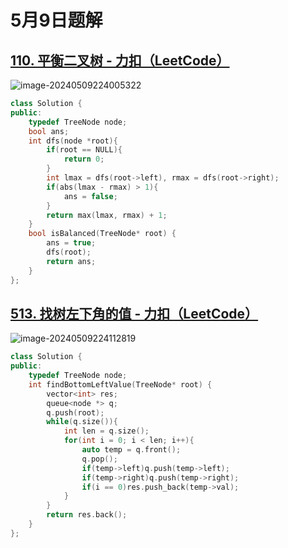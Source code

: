 # 5月9日题解

## [110. 平衡二叉树 - 力扣（LeetCode）](https://leetcode.cn/problems/balanced-binary-tree/submissions/530571966/)

![image-20240509224005322](https://picture-cloud-store.oss-cn-beijing.aliyuncs.com/image-20240509224005322.png)

```c++
class Solution {
public:
    typedef TreeNode node;
    bool ans;
    int dfs(node *root){
        if(root == NULL){
            return 0;
        }
        int lmax = dfs(root->left), rmax = dfs(root->right);
        if(abs(lmax - rmax) > 1){
            ans = false;
        }
        return max(lmax, rmax) + 1;
    }
    bool isBalanced(TreeNode* root) {
        ans = true;
        dfs(root);
        return ans;
    }
};
```

## [513. 找树左下角的值 - 力扣（LeetCode）](https://leetcode.cn/problems/find-bottom-left-tree-value/)

![image-20240509224112819](https://picture-cloud-store.oss-cn-beijing.aliyuncs.com/image-20240509224112819.png)

```c++
class Solution {
public:
    typedef TreeNode node;
    int findBottomLeftValue(TreeNode* root) {
        vector<int> res;
        queue<node *> q;
        q.push(root);
        while(q.size()){
            int len = q.size();
            for(int i = 0; i < len; i++){
                auto temp = q.front();
                q.pop();
                if(temp->left)q.push(temp->left);
                if(temp->right)q.push(temp->right);
                if(i == 0)res.push_back(temp->val);
            }
        }
        return res.back();
    }
};
```

